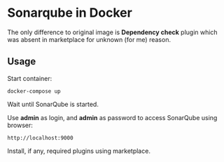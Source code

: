 # Sonarqube in Docker

The only difference to original image is **Dependency check** plugin which 
was absent in marketplace for unknown (for me) reason.

## Usage

Start container:

```
docker-compose up
```

Wait until SonarQube is started.

Use **admin** as login, and **admin** as password to access SonarQube using browser:
```
http://localhost:9000
```

Install, if any, required plugins using marketplace.